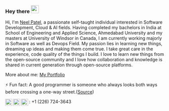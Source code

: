 ### Hey there <img src="https://media.giphy.com/media/hvRJCLFzcasrR4ia7z/giphy.gif" width="25px">


Hi, I'm [Neel Patel](https://neelpatel1998.github.io/), a passionate self-taught individual interested in Software Development, Cloud & AI fields. Having completed my bachelors in India at School of Engineering and Applied Science, Ahmedabad University and my masters at University of Windsor in Canada, I am currently working majorly in Software as well as Devops Field. My passion lies in learning new things, dreaming up ideas and making them come true. I take great care in the experience, code quality of the things I build. I love to learn new things from the open-source community and I love how collaboration and knowledge is shared in current generation through open-source platforms.

More about me: [My Portfolio](https://neelpatel1998.github.io/)

⚡ Fun fact: A good programmer is someone who always looks both ways before crossing a one-way street.([Source](https://devrant.com/rants/1008388/a-good-programmer-is-someone-who-always-looks-both-ways-before-crossing-a-one-wa))

<a href="https://www.linkedin.com/in/neel-patel1998/">
  <img align="left" alt="Neel's LinkedIn" width="22px" src="https://raw.githubusercontent.com/peterthehan/peterthehan/master/assets/linkedin.svg" />
</a>
<a href="mailto:patel8s1@uwindsor.ca">
  <img align="left" alt="patel8s1@uwindsor.ca" width="22px" src="https://img.icons8.com/fluency/48/000000/mail.png"/>
</a>
<img align="left" alt="+12267243643" width="22px" src="https://img.icons8.com/emoji/48/000000/mobile-phone.png"/> : +1 (226) 724-3643 

